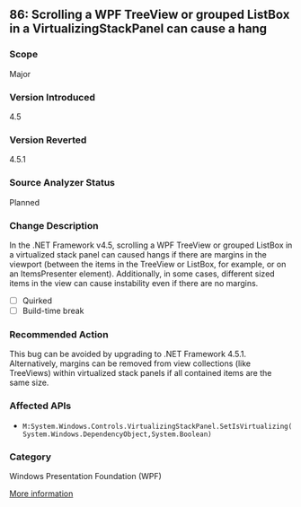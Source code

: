 ## 86: Scrolling a WPF TreeView or grouped ListBox in a VirtualizingStackPanel can cause a hang

### Scope
Major

### Version Introduced
4.5

### Version Reverted
4.5.1

### Source Analyzer Status
Planned

### Change Description
In the .NET Framework v4.5, scrolling a WPF TreeView or grouped ListBox in a virtualized stack panel can caused hangs if there are margins in the viewport (between the items in the TreeView or ListBox, for example, or on an ItemsPresenter element). Additionally, in some cases, different sized items in the view can cause instability even if there are no margins.

- [ ] Quirked
- [ ] Build-time break

### Recommended Action
This bug can be avoided by upgrading to .NET Framework 4.5.1. Alternatively, margins can be removed from view collections (like TreeViews) within virtualized stack panels if all contained items are the same size.

### Affected APIs
* `M:System.Windows.Controls.VirtualizingStackPanel.SetIsVirtualizing(System.Windows.DependencyObject,System.Boolean)`

### Category
Windows Presentation Foundation (WPF)

[More information](http://connect.microsoft.com/VisualStudio/feedback/details/763639/wpf-application-built-on-net-4-0-freezes-under-system-with-net-4-5-while-scrolling-the-treeview-under-specific-conditions)
